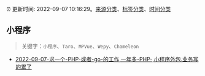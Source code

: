 :alarm_clock: 更新时间: 2022-09-07 10:16:29。[来源分类](../README.md)、[标签分类](../TAGS.md)、[时间分类](../TIMELINE.md)

## 小程序


> 关键字：`小程序`、`Taro`、`MPVue`、`Wepy`、`Chameleon`



- [2022-09-07-求一个-PHP-或者-go-的工作,一年多-PHP-,小程序外包.业务写的累了](https://www.v2ex.com/t/878399) 